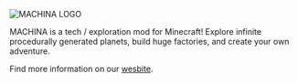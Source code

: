 ![MACHINA LOGO](https://i.imgur.com/ZKOJzTs.png)
      <p>
        MACHINA is a tech / exploration mod for Minecraft! Explore infinite
        procedurally generated planets, build huge factories, and create your
        own adventure.
      </p>
      <p>
        Find more information on our <a href="https://cy4mods.me/machina/">wesbite</a>.
      </p>
